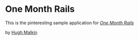 # One Month Rails

This is the pinteresting sample application for
[*One Month Rails*](http://onemonthrails.com)

by [Hugh Malkin](https://www.facebook.com/hughmalkin)
